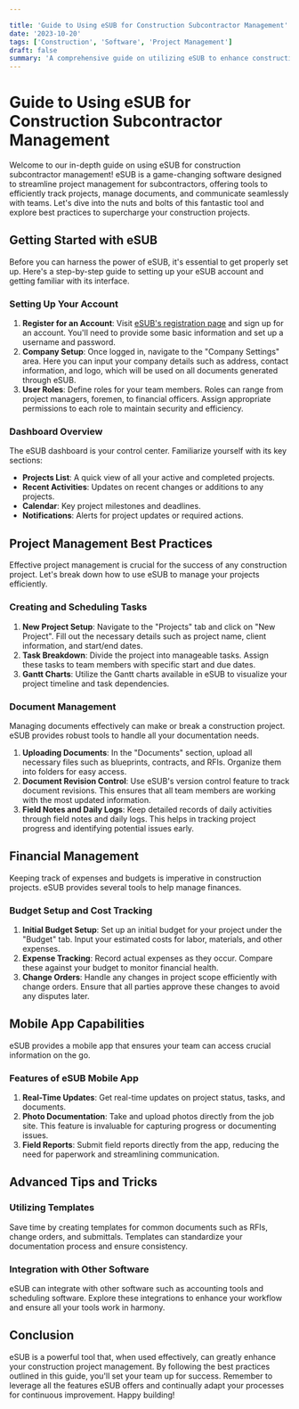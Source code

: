 ```yaml
---

title: 'Guide to Using eSUB for Construction Subcontractor Management'
date: '2023-10-20'
tags: ['Construction', 'Software', 'Project Management']
draft: false
summary: 'A comprehensive guide on utilizing eSUB to enhance construction subcontractor management. Learn tips, tricks, and best practices for maximizing productivity with this powerful tool.'
---
```


# Guide to Using eSUB for Construction Subcontractor Management

Welcome to our in-depth guide on using eSUB for construction subcontractor management! eSUB is a game-changing software designed to streamline project management for subcontractors, offering tools to efficiently track projects, manage documents, and communicate seamlessly with teams. Let's dive into the nuts and bolts of this fantastic tool and explore best practices to supercharge your construction projects.

## Getting Started with eSUB

Before you can harness the power of eSUB, it's essential to get properly set up. Here's a step-by-step guide to setting up your eSUB account and getting familiar with its interface.

### Setting Up Your Account

1. **Register for an Account**: Visit [eSUB's registration page](https://www.esub.com/) and sign up for an account. You'll need to provide some basic information and set up a username and password.
2. **Company Setup**: Once logged in, navigate to the "Company Settings" area. Here you can input your company details such as address, contact information, and logo, which will be used on all documents generated through eSUB.
3. **User Roles**: Define roles for your team members. Roles can range from project managers, foremen, to financial officers. Assign appropriate permissions to each role to maintain security and efficiency.

### Dashboard Overview

The eSUB dashboard is your control center. Familiarize yourself with its key sections:
- **Projects List**: A quick view of all your active and completed projects.
- **Recent Activities**: Updates on recent changes or additions to any projects.
- **Calendar**: Key project milestones and deadlines.
- **Notifications**: Alerts for project updates or required actions.

## Project Management Best Practices

Effective project management is crucial for the success of any construction project. Let's break down how to use eSUB to manage your projects efficiently.

### Creating and Scheduling Tasks

1. **New Project Setup**: Navigate to the "Projects" tab and click on "New Project". Fill out the necessary details such as project name, client information, and start/end dates.
2. **Task Breakdown**: Divide the project into manageable tasks. Assign these tasks to team members with specific start and due dates.
3. **Gantt Charts**: Utilize the Gantt charts available in eSUB to visualize your project timeline and task dependencies.

### Document Management

Managing documents effectively can make or break a construction project. eSUB provides robust tools to handle all your documentation needs.

1. **Uploading Documents**: In the "Documents" section, upload all necessary files such as blueprints, contracts, and RFIs. Organize them into folders for easy access.
2. **Document Revision Control**: Use eSUB's version control feature to track document revisions. This ensures that all team members are working with the most updated information.
3. **Field Notes and Daily Logs**: Keep detailed records of daily activities through field notes and daily logs. This helps in tracking project progress and identifying potential issues early.

## Financial Management

Keeping track of expenses and budgets is imperative in construction projects. eSUB provides several tools to help manage finances.

### Budget Setup and Cost Tracking

1. **Initial Budget Setup**: Set up an initial budget for your project under the "Budget" tab. Input your estimated costs for labor, materials, and other expenses.
2. **Expense Tracking**: Record actual expenses as they occur. Compare these against your budget to monitor financial health.
3. **Change Orders**: Handle any changes in project scope efficiently with change orders. Ensure that all parties approve these changes to avoid any disputes later.

## Mobile App Capabilities

eSUB provides a mobile app that ensures your team can access crucial information on the go.

### Features of eSUB Mobile App

1. **Real-Time Updates**: Get real-time updates on project status, tasks, and documents.
2. **Photo Documentation**: Take and upload photos directly from the job site. This feature is invaluable for capturing progress or documenting issues.
3. **Field Reports**: Submit field reports directly from the app, reducing the need for paperwork and streamlining communication.

## Advanced Tips and Tricks

### Utilizing Templates

Save time by creating templates for common documents such as RFIs, change orders, and submittals. Templates can standardize your documentation process and ensure consistency.

### Integration with Other Software

eSUB can integrate with other software such as accounting tools and scheduling software. Explore these integrations to enhance your workflow and ensure all your tools work in harmony.

## Conclusion

eSUB is a powerful tool that, when used effectively, can greatly enhance your construction project management. By following the best practices outlined in this guide, you'll set your team up for success. Remember to leverage all the features eSUB offers and continually adapt your processes for continuous improvement. Happy building!